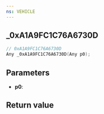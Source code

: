 ```yaml
---
ns: VEHICLE
---
```

## _0xA1A9FC1C76A6730D

```c
// 0xA1A9FC1C76A6730D
Any _0xA1A9FC1C76A6730D(Any p0);
```


## Parameters
* **p0**: 

## Return value
